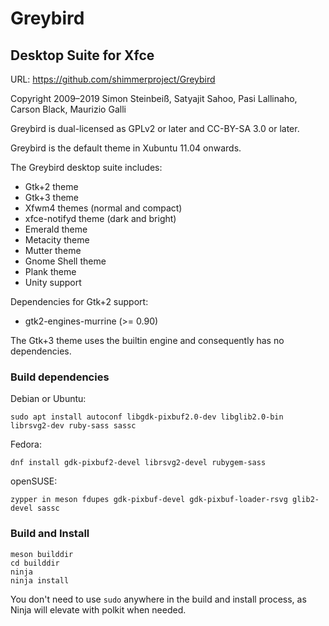 Greybird
=======
Desktop Suite for Xfce
----------------------
URL: https://github.com/shimmerproject/Greybird

Copyright 2009–2019 Simon Steinbeiß, Satyajit Sahoo, Pasi Lallinaho, Carson Black, Maurizio Galli

Greybird is dual-licensed as GPLv2 or later and CC-BY-SA 3.0 or later.

Greybird is the default theme in Xubuntu 11.04 onwards.

The Greybird desktop suite includes:
- Gtk+2 theme
- Gtk+3 theme
- Xfwm4 themes (normal and compact)
- xfce-notifyd theme (dark and bright)
- Emerald theme
- Metacity theme
- Mutter theme
- Gnome Shell theme
- Plank theme
- Unity support

Dependencies for Gtk+2 support:
- gtk2-engines-murrine (>= 0.90)

The Gtk+3 theme uses the builtin engine and consequently has no dependencies.

### Build dependencies ###
Debian or Ubuntu:

`sudo apt install autoconf libgdk-pixbuf2.0-dev libglib2.0-bin librsvg2-dev ruby-sass sassc`

Fedora:

`dnf install gdk-pixbuf2-devel librsvg2-devel rubygem-sass`

openSUSE:

`zypper in meson fdupes gdk-pixbuf-devel gdk-pixbuf-loader-rsvg glib2-devel sassc`

### Build and Install ###

```
meson builddir
cd builddir
ninja
ninja install
```

You don't need to use `sudo` anywhere in the build and install process, as Ninja will elevate with polkit when needed.